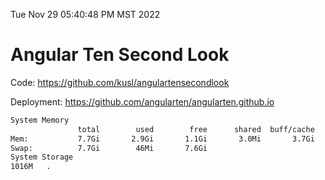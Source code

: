 Tue Nov 29 05:40:48 PM MST 2022

# Angular Ten Second Look

Code: https://github.com/kusl/angulartensecondlook

Deployment: https://github.com/angularten/angularten.github.io

```bash
System Memory
               total        used        free      shared  buff/cache   available
Mem:           7.7Gi       2.9Gi       1.1Gi       3.0Mi       3.7Gi       4.5Gi
Swap:          7.7Gi        46Mi       7.6Gi
System Storage
1016M	.
```
```bash

